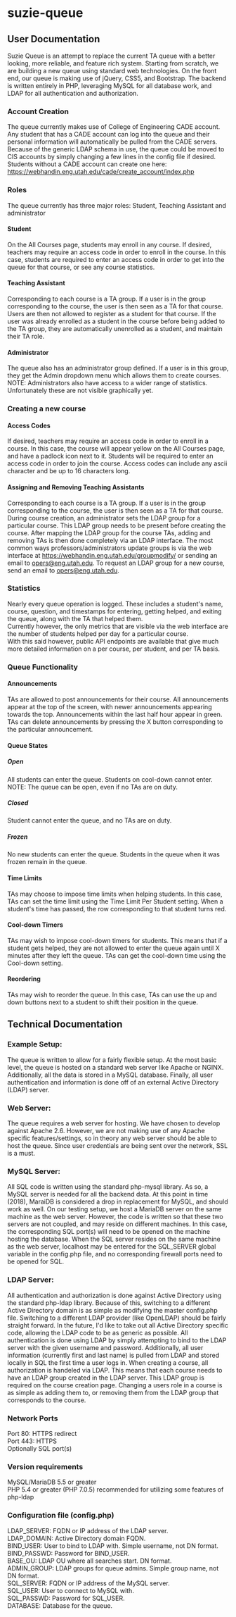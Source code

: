 # suzie-queue

## User Documentation
Suzie Queue is an attempt to replace the current TA queue with a better looking, more reliable, and feature rich system. Starting from scratch, we are building a new queue using standard web technologies. On the front end, our queue is making use of jQuery, CSS5, and Bootstrap. The backend is written entirely in PHP, leveraging MySQL for all database work, and LDAP for all authentication and authorization.

### Account Creation
The queue currently makes use of College of Engineering CADE account. Any student that has a CADE account can log into the queue and their personal information will automatically be pulled from the CADE servers. Because of the generic LDAP schema in use, the queue could be moved to CIS accounts by simply changing a few lines in the config file if desired. Students without a CADE account can create one here: https://webhandin.eng.utah.edu/cade/create_account/index.php

### Roles
The queue currently has three major roles: Student, Teaching Assistant and administrator
#### Student
On the All Courses page, students may enroll in any course. If desired, teachers may require an access code in order to enroll in the course. In this case, students are required to enter an access code in order to get into the queue for that course, or see any course statistics. 
#### Teaching Assistant
Corresponding to each course is a TA group. If a user is in the group corresponding to the course, the user is then seen as a TA for that course. Users are then not allowed to register as a student for that course. If the user was already enrolled as a student in the course before being added to the TA group, they are automatically unenrolled as a student, and maintain their TA role.
#### Administrator
The queue also has an administrator group defined. If a user is in this group, they get the Admin dropdown menu which allows them to create courses.  
NOTE: Administrators also have access to a wider range of statistics. Unfortunately these are not visible graphically yet.

### Creating a new course
#### Access Codes
If desired, teachers may require an access code in order to enroll in a course. In this case, the course will appear yellow on the All Courses page, and have a padlock icon next to it. Students will be required to enter an access code in order to join the course. Access codes can include any ascii character and be up to 16 characters long. 
#### Assigning and Removing Teaching Assistants
Corresponding to each course is a TA group. If a user is in the group corresponding to the course, the user is then seen as a TA for that course. During course creation, an administrator sets the LDAP group for a particular course. This LDAP group needs to be present before creating the course. After mapping the LDAP group for the course TAs, adding and removing TAs is then done completely via an LDAP interface. The most common ways professors/administrators update groups is via the web interface at https://webhandin.eng.utah.edu/groupmodify/ or sending an email to opers@eng.utah.edu. To request an LDAP group for a new course, send an email to opers@eng.utah.edu.

### Statistics
Nearly every queue operation is logged. These includes a student's name, course, question, and timestamps for entering, getting helped, and exiting the queue, along with the TA that helped them.  
Currently however, the only metrics that are visible via the web interface are the number of students helped per day for a particular course.  
With this said however, public API endpoints are available that give much more detailed information on a per course, per student, and per TA basis.

### Queue Functionality
#### Announcements
TAs are allowed to post announcements for their course. All announcements appear at the top of the screen, with newer announcements appearing towards the top. Announcements within the last half hour appear in green. TAs can delete announcements by pressing the X button corresponding to the particular announcement.
#### Queue States
##### Open
All students can enter the queue. Students on cool-down cannot enter.  
NOTE: The queue can be open, even if no TAs are on duty.
##### Closed
Student cannot enter the queue, and no TAs are on duty.
##### Frozen
No new students can enter the queue. Students in the queue when it was frozen remain in the queue.
#### Time Limits
TAs may choose to impose time limits when helping students. In this case, TAs can set the time limit using the Time Limit Per Student setting. When a student's time has passed, the row corresponding to that student turns red.  
#### Cool-down Timers
TAs may wish to impose cool-down timers for students. This means that if a student gets helped, they are not allowed to enter the queue again until X minutes after they left the queue. TAs can get the cool-down time using the Cool-down setting.
#### Reordering
TAs may wish to reorder the queue. In this case, TAs can use the up and down buttons next to a student to shift their position in the queue.

## Technical Documentation
### Example Setup:
The queue is written to allow for a fairly flexible setup. At the most basic level, the queue is hosted on a standard web server like Apache or NGINX. Additionally, all the data is stored in a MySQL database. Finally, all user authentication and information is done off of an external Active Directory (LDAP) server.

### Web Server:
The queue requires a web server for hosting. We have chosen to develop against Apache 2.6. However, we are not making use of any Apache specific features/settings, so in theory any web server should be able to host the queue. Since user credentials are being sent over the network, SSL is a must.

### MySQL Server:
All SQL code is written using the standard php-mysql library. As so, a MySQL server is needed for all the backend data. At this point in time (2018), MaraiDB is considered a drop in replacement for MySQL, and should work as well. On our testing setup, we host a MariaDB server on the same machine as the web server. However, the code is written so that these two servers are not coupled, and may reside on different machines. In this case, the corresponding SQL port(s) will need to be opened on the machine hosting the database. When the SQL server resides on the same machine as the web server, localhost may be entered for the SQL_SERVER global variable in the config.php file, and no corresponding firewall ports need to be opened for SQL.

### LDAP Server:
All authentication and authorization is done against Active Directory using the standard php-ldap library. Because of this, switching to a different Active Directory domain is as simple as modifying the master config.php file. Switching to a different LDAP provider (like OpenLDAP) should be fairly straight forward. In the future, I'd like to take out all Active Directory specific code, allowing the LDAP code to be as generic as possible. All authentication is done using LDAP by simply attempting to bind to the LDAP server with the given username and password. Additionally, all user information (currently first and last name) is pulled from LDAP and stored locally in SQL the first time a user logs in. When creating a course, all authorization is handeled via LDAP. This means that each course needs to have an LDAP group created in the LDAP server. This LDAP group is required on the course creation page. Changing a users role in a course is as simple as adding them to, or removing them from the LDAP group that corresponds to the course. 

### Network Ports
Port 80: HTTPS redirect  
Port 443: HTTPS  
Optionally SQL port(s)  

### Version requirements
MySQL/MariaDB 5.5 or greater   
PHP 5.4 or greater (PHP 7.0.5) recommended for utilizing some features of php-ldap

### Configuration file (config.php)
LDAP_SERVER: FQDN or IP address of the LDAP server.  
LDAP_DOMAIN: Active Directory domain FQDN.  
BIND_USER:   User to bind to LDAP with. Simple username, not DN format.  
BIND_PASSWD: Password for BIND_USER.  
BASE_OU:     LDAP OU where all searches start. DN format.  
ADMIN_GROUP: LDAP groups for queue admins. Simple group name, not DN format.  
SQL_SERVER:  FQDN or IP address of the MySQL server.  
SQL_USER:    User to connect to MySQL with.  
SQL_PASSWD:  Password for SQL_USER.  
DATABASE:    Database for the queue.  

